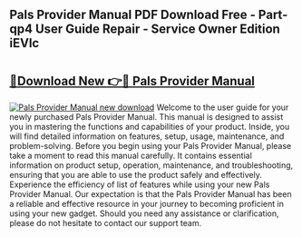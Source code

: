 ## Pals Provider Manual PDF Download Free - Part-qp4 User Guide Repair - Service Owner Edition iEVlc

# <h2><a href="http://bc23304.oget.top/?id=Pals+Provider+Manual">🔗Download New 👉🔴 Pals Provider Manual</a></h2>

[![Pals Provider Manual new download](https://i.imgur.com/5g1atiW.png)](http://bc23304.oget.top/?id=Pals+Provider+Manual)
Welcome to the user guide for your newly purchased Pals Provider Manual. This manual is designed to assist you in mastering the functions and capabilities of your product. Inside, you will find detailed information on features, setup, usage, maintenance, and problem-solving. Before you begin using your Pals Provider Manual, please take a moment to read this manual carefully. It contains essential information on product setup, operation, maintenance, and troubleshooting, ensuring that you are able to use the product safely and effectively. Experience the efficiency of list of features while using your new Pals Provider Manual. Our expectation is that the Pals Provider Manual has been a reliable and effective resource in your journey to becoming proficient in using your new gadget. Should you need any assistance or clarification, please do not hesitate to contact our support team.
